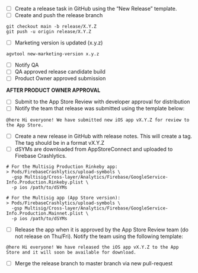 
- [ ] Create a release task in GitHub using the “New Release” template.
- [ ] Create and push the release branch
```
git checkout main -b release/X.Y.Z
git push -u origin release/X.Y.Z
```
- [ ] Marketing version is updated (x.y.z) 
```
agvtool new-marketing-version x.y.z
```
- [ ] Notify QA
- [ ] QA approved release candidate build
- [ ] Product Owner approved submission

**AFTER PRODUCT OWNER APPROVAL**

- [ ] Submit to the App Store Review with developer approval for distribution
- [ ] Notify the team that release was submitted using the template below:
```
@here Hi everyone! We have submitted new iOS app vX.Y.Z for review to the App Store.
```
- [ ] Create a new release in GitHub with release notes. This will create a tag. The tag should be in a format vX.Y.Z
- [ ] dSYMs are downloaded from AppStoreConnect and uploaded to Firebase Crashlytics.
```
# For the Multisig Production Rinkeby app:
> Pods/FirebaseCrashlytics/upload-symbols \
  -gsp Multisig/Cross-layer/Analytics/Firebase/GoogleService-Info.Production.Rinkeby.plist \
  -p ios /path/to/dSYMs
 
# For the Multisig app (App Store version):
> Pods/FirebaseCrashlytics/upload-symbols \
  -gsp Multisig/Cross-layer/Analytics/Firebase/GoogleService-Info.Production.Mainnet.plist \
  -p ios /path/to/dSYMs
```
- [ ] Release the app when it is approved by the App Store Review team (do not release on Thu/Fri). Notify the team using the following template:
```
@here Hi everyone! We have released the iOS app vX.Y.Z to the App Store and it will soon be available for download.
```
- [ ]  Merge the release branch to master branch via new pull-request
